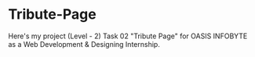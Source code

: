 # Tribute-Page
Here's my project (Level - 2) Task 02 "Tribute Page" for OASIS INFOBYTE as a Web Development &amp; Designing Internship.
